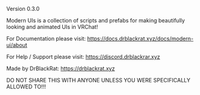Version 0.3.0

Modern UIs is a collection of scripts and prefabs for making beautifully looking and animated UIs in VRChat!

For Documentation please visit:
https://docs.drblackrat.xyz/docs/modern-ui/about

For Help / Support please visit:
https://discord.drblackrar.xyz

Made by DrBlackRat:
https://drblackrat.xyz

DO NOT SHARE THIS WITH ANYONE UNLESS YOU WERE SPECIFICALLY ALLOWED TO!!!